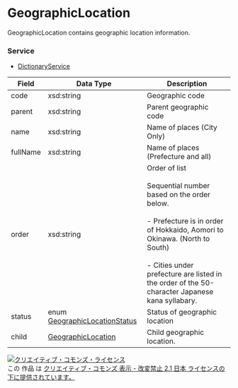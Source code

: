 # GeographicLocation
GeographicLocation contains geographic location information.
### Service
+ [DictionaryService](../services/DictionaryService.md)

| Field | Data Type | Description | 
|---|---|---|
| code| xsd:string| Geographic code |
| parent| xsd:string| Parent geographic code |
| name| xsd:string| Name of places (City Only) |
| fullName| xsd:string| Name of places (Prefecture and all) |
| order| xsd:string| Order of list<br><br>			Sequential number based on the order below.<br><br>			- Prefecture is in order of Hokkaido, Aomori to Okinawa. (North to South)<br><br>			- Cities under prefecture are listed in the order of the 50-character Japanese kana syllabary. |
| status| enum <a href="./GeographicLocationStatus.md">GeographicLocationStatus</a>| Status of geographic location |
| child| <a href="./GeographicLocation.md">GeographicLocation</a>| Child geographic location. |
<a rel="license" href="http://creativecommons.org/licenses/by-nd/2.1/jp/"><img alt="クリエイティブ・コモンズ・ライセンス" style="border-width:0" src="https://i.creativecommons.org/l/by-nd/2.1/jp/88x31.png" /></a><br />この 作品 は <a rel="license" href="http://creativecommons.org/licenses/by-nd/2.1/jp/">クリエイティブ・コモンズ 表示 - 改変禁止 2.1 日本 ライセンスの下に提供されています。</a>
